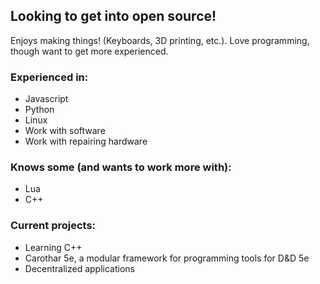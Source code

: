 ## Looking to get into open source!

Enjoys making things! (Keyboards, 3D printing, etc.).
Love programming, though want to get more experienced.

### Experienced in:
 * Javascript
 * Python
 * Linux
 * Work with software
 * Work with repairing hardware

### Knows some (and wants to work more with):
 * Lua
 * C++

### Current projects:
 * Learning C++
 * Carothar 5e, a modular framework for programming tools for D&D 5e
 * Decentralized applications
